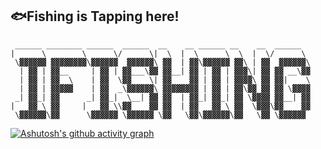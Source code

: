 ## 🐟Fishing is Tapping here!

~~~shell
 ______ ________ ______  ______  __    __ ______ __    __  ______  
|      \        \      \/      \|  \  |  \      \  \  |  \/      \ 
 \▓▓▓▓▓▓ ▓▓▓▓▓▓▓▓\▓▓▓▓▓▓  ▓▓▓▓▓▓\ ▓▓  | ▓▓\▓▓▓▓▓▓ ▓▓\ | ▓▓  ▓▓▓▓▓▓\
  | ▓▓ | ▓▓__     | ▓▓ | ▓▓___\▓▓ ▓▓__| ▓▓ | ▓▓ | ▓▓▓\| ▓▓ ▓▓ __\▓▓
  | ▓▓ | ▓▓  \    | ▓▓  \▓▓    \| ▓▓    ▓▓ | ▓▓ | ▓▓▓▓\ ▓▓ ▓▓|    \
  | ▓▓ | ▓▓▓▓▓    | ▓▓  _\▓▓▓▓▓▓\ ▓▓▓▓▓▓▓▓ | ▓▓ | ▓▓\▓▓ ▓▓ ▓▓ \▓▓▓▓
 _| ▓▓_| ▓▓      _| ▓▓_|  \__| ▓▓ ▓▓  | ▓▓_| ▓▓_| ▓▓ \▓▓▓▓ ▓▓__| ▓▓
|   ▓▓ \ ▓▓     |   ▓▓ \\▓▓    ▓▓ ▓▓  | ▓▓   ▓▓ \ ▓▓  \▓▓▓\▓▓    ▓▓
 \▓▓▓▓▓▓\▓▓      \▓▓▓▓▓▓ \▓▓▓▓▓▓ \▓▓   \▓▓\▓▓▓▓▓▓\▓▓   \▓▓ \▓▓▓▓▓▓ 
~~~

[![Ashutosh's github activity graph](https://github-readme-activity-graph.cyclic.app/graph?username=iFishin&theme=react)](https://github.com/ashutosh00710/github-readme-activity-graph)
